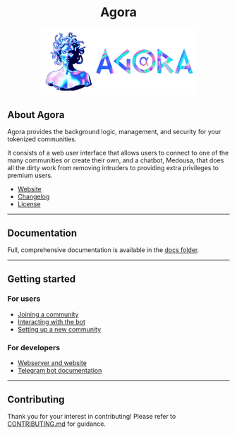 <h1 align="center">Agora</h1>

<p align="center">
	<img src="docs/img/agora.png" width="70%" />
</p>

## About Agora

Agora provides the background logic, management, and security for your tokenized
communities.

It consists of a web user interface that allows users to connect to one of the
many communities or create their own, and a chatbot, Medousa, that does all the
dirty work from removing intruders to providing extra privileges to premium
users.

* [Website](https://agora.space)
* [Changelog](./CHANGELOG.md)
* [License](./LICENSE)

___

## Documentation

Full, comprehensive documentation is available in the [docs folder](./docs).

___

## Getting started

### For users

* [Joining a community](./docs/howto.md#joining_a_community)
* [Interacting with the bot](./docs/howto.md#interacting_with_the_bot)
* [Setting up a new community](./docs/howto.md#setting_up_a_new_community)

### For developers

* [Webserver and website](./docs/web.md)
* [Telegram bot documentation](./docs/telegram.md)

___

## Contributing

Thank you for your interest in contributing! Please refer to
[CONTRIBUTING.md](./docs/CONTRIBUTING.md) for guidance.
